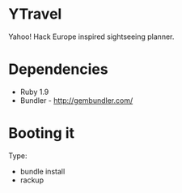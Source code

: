 YTravel
=======

Yahoo! Hack Europe inspired sightseeing planner. 

# Dependencies
* Ruby 1.9
* Bundler - http://gembundler.com/

# Booting it
Type:
* bundle install
* rackup